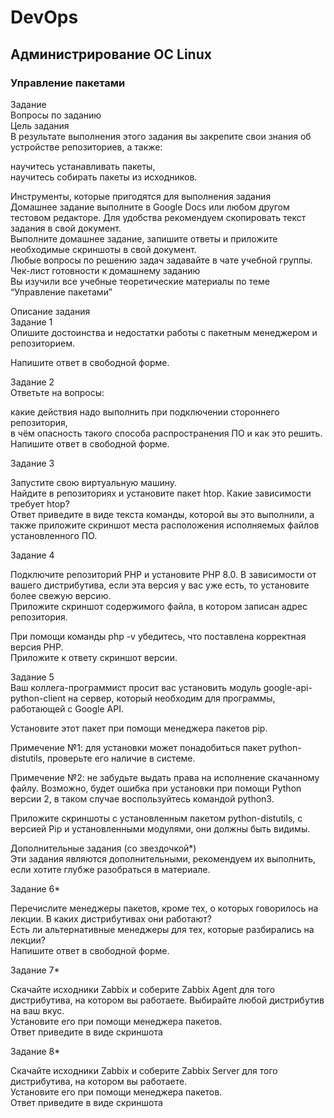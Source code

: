 # DevOps
## Администрирование ОС Linux
### Управление пакетами
  
Задание  
Вопросы по заданию  
Цель задания  
В результате выполнения этого задания вы закрепите свои знания об устройстве репозиториев, а также:  
  
научитесь устанавливать пакеты,  
научитесь собирать пакеты из исходников.  
  
Инструменты, которые пригодятся для выполнения задания  
Домашнее задание выполните в Google Docs или любом другом тестовом редакторе. Для удобства рекомендуем скопировать текст задания в свой документ.  
Выполните домашнее задание, запишите ответы и приложите необходимые скриншоты в свой документ.  
Любые вопросы по решению задач задавайте в чате учебной группы.  
Чек-лист готовности к домашнему заданию  
Вы изучили все учебные теоретические материалы по теме “Управление пакетами”  
  
Описание задания  
Задание 1  
Опишите достоинства и недостатки работы с пакетным менеджером и репозиторием.  
  
Напишите ответ в свободной форме.  
  
  
Задание 2  
Ответьте на вопросы:  
  
какие действия надо выполнить при подключении стороннего репозитория,  
в чём опасность такого способа распространения ПО и как это решить.  
Напишите ответ в свободной форме.  
  
  
Задание 3  
  
Запустите свою виртуальную машину.  
Найдите в репозиториях и установите пакет htop. Какие зависимости требует htop?  
Ответ приведите в виде текста команды, которой вы это выполнили, а также приложите скриншот места расположения исполняемых файлов установленного ПО.  
  
  
Задание 4  
  
Подключите репозиторий PHP и установите PHP 8.0. В зависимости от вашего дистрибутива, если эта версия у вас уже есть, то установите более свежую версию.  
Приложите скриншот содержимого файла, в котором записан адрес репозитория.  
  
При помощи команды php -v убедитесь, что поставлена корректная версия PHP.  
Приложите к ответу скриншот версии.  
  
  
Задание 5  
Ваш коллега-программист просит вас установить модуль google-api-python-client на сервер, который необходим для программы, работающей с Google API.  
  
Установите этот пакет при помощи менеджера пакетов pip.  
  
Примечение №1: для установки может понадобиться пакет python-distutils, проверьте его наличие в системе.  
  
Примечение №2: не забудьте выдать права на исполнение скачанному файлу. Возможно, будет ошибка при установки при помощи Python версии 2, в таком случае воспользуйтесь командой python3.  
  
Приложите скриншоты с установленным пакетом python-distutils, с версией Pip и установленными модулями, они должны быть видимы.  
  
Дополнительные задания (со звездочкой*)  
Эти задания являются дополнительными, рекомендуем их выполнить, если хотите глубже разобраться в материале.  
  
  
Задание 6*  
  
Перечислите менеджеры пакетов, кроме тех, о которых говорилось на лекции. В каких дистрибутивах они работают?  
Есть ли альтернативные менеджеры для тех, которые разбирались на лекции?  
Напишите ответ в свободной форме.  
  
  
Задание 7*  
  
Скачайте исходники Zabbix и соберите Zabbix Agent для того дистрибутива, на котором вы работаете. Выбирайте любой дистрибутив на ваш вкус.  
Установите его при помощи менеджера пакетов.  
Ответ приведите в виде скриншота  
  
  
Задание 8*  
  
Скачайте исходники Zabbix и соберите Zabbix Server для того дистрибутива, на котором вы работаете.  
Установите его при помощи менеджера пакетов.  
Ответ приведите в виде скриншота  
  

